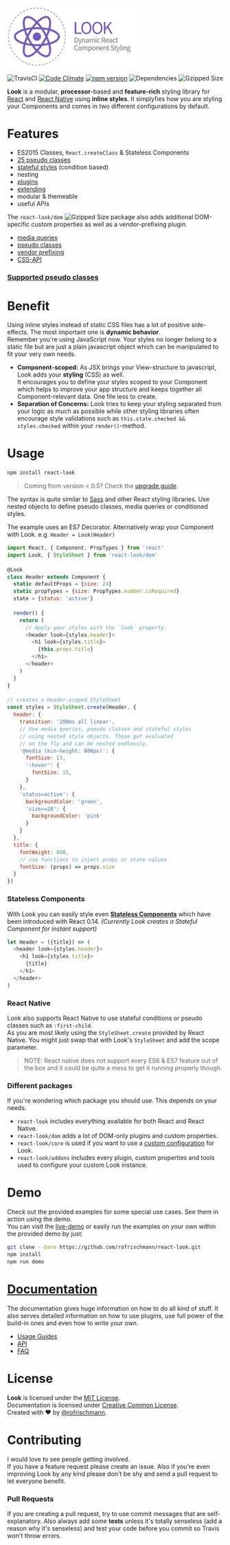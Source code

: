 <img src="docs/res/banner.png" width="300">

![TravisCI](https://travis-ci.org/rofrischmann/react-look.svg?branch=develop) [![Code Climate](https://codeclimate.com/github/rofrischmann/react-look/badges/gpa.svg)](https://codeclimate.com/github/rofrischmann/react-look)
[![npm version](https://badge.fury.io/js/react-look.svg)](http://badge.fury.io/js/react-look)
![Dependencies](https://david-dm.org/rofrischmann/react-look.svg)
![Gzipped Size](https://img.shields.io/badge/gzipped-~6k-blue.svg)

**Look** is a modular, **processor**-based and **feature-rich** styling library for [React](https://facebook.github.io/react/) and [React Native](https://github.com/facebook/react-native) using **inline styles**.
It simplyfies how you are styling your Components and comes in two different configurations by default.

# Features
- ES2015 Classes, `React.createClass` & Stateless Components
- [25 pseudo classes](docs/PseudoClasses.md)
- [stateful styles](docs/StatefulConditions.md) (condition based)
- nesting
- [plugins](docs/Plugins.md)
- [extending](#extending)
- modular & themeable
- useful APIs

The `react-look/dom` ![Gzipped Size](https://img.shields.io/badge/gzipped-~14k-blue.svg)  package also adds additional DOM-specific custom properties as well as a vendor-prefixing plugin.
- [media queries](docs/MediaQueries.md)
- [pseudo classes](docs/PseudoClasses.md)
- [vendor prefixing](docs/VendorPrefixes.md)
- [CSS-API](docs/api/StyleSheet.md)

### [Supported pseudo classes](docs/PseudoClasses.md#supportedpseudoclasses)
# Benefit
Using inline styles instead of static CSS files has a lot of positive side-effects. The most important one is **dynamic behavior**.<br>Remember you're using JavaScript now. Your styles no longer belong to a static file but are just a plain javascript object which can be manipulated to fit your very own needs.

* **Component-scoped:**
As JSX brings your View-structure to javascript, Look adds your **styling** (CSS) as well.<br>
It encourages you to define your styles scoped to your Component which helps to improve your app structure and keeps together all Component-relevant data. One file less to create.
* **Separation of Concerns:**
Look tries to keep your styling separated from your logic as much as possible while other styling libraries often encourage style validations such as `this.state.checked && styles.checked` within your `render()`-method.

# Usage
```sh
npm install react-look
```
> Coming from version < 0.5? Check the [upgrade guide](docs/guides/upgradeLook.md).

The syntax is quite similar to [Sass](http://sass-lang.com) and other React styling libraries. Use nested objects to define pseudo classes, media queries or conditioned styles. <br>

The example uses an ES7 Decorator. Alternatively wrap your Component with Look. e.g. `Header = Look(Header)`<br>

```javascript
import React, { Component, PropTypes } from 'react'
import Look, { StyleSheet } from 'react-look/dom'

@Look
class Header extends Component {
  static defaultProps = {size: 24}
  static propTypes = {size: PropTypes.number.isRequired}
  state = {status: 'active'}

  render() {
    return (
      // Apply your styles with the `look` property.
      <header look={styles.header}>
        <h1 look={styles.title}>
          {this.props.title}
        </h1>
      </header>
    )
  }
}

// creates a Header-scoped StyleSheet
const styles = StyleSheet.create(Header, {
  header: {
    transition: '200ms all linear',
    // Use media queries, pseudo classes and stateful styles
    // using nested style objects. Those get evaluated
    // on the fly and can be nested endlessly.
    '@media (min-height: 800px)': {
      fontSize: 13,
      ':hover': {    
        fontSize: 15,
      }
    },
    'status=active': {             
      backgroundColor: 'green',
      'size>=20': {            
        backgroundColor: 'pink'       
      }
    }
  },
  title: {
    fontWeight: 800,
    // use functions to inject props or state values
    fontSize: (props) => props.size
  }
})
```
### Stateless Components
With Look you can easily style even **[Stateless Components](http://facebook.github.io/react/blog/2015/09/10/react-v0.14-rc1.html#stateless-function-components)** which have been introduced with React 0.14. *(Currently Look creates a Stateful Component for instant support)*
```javascript
let Header = ({title}) => (
  <header look={styles.header}>
    <h1 look={styles.title}>
      {title}
    </h1>
  </header>
)
```
### React Native
Look also supports React Native to use stateful conditions or pseudo classes such as `:first-child`.<br>
As you are most likely using the `StyleSheet.create` provided by React Native. You might just swap that with Look's `StyleSheet` and add the scope parameter.<br>

> NOTE: React native does not support every ES6 & ES7 feature out of the box and it could be quite a mess to get it running properly though.

### Different packages
If you're wondering which package you should use. This depends on your needs.
* `react-look` includes everything available for both React and React Native.
* `react-look/dom` adds a lot of DOM-only plugins and custom properties.
* `react-look/core` is used if you want to use a [custom configuration](docs/guides/configureLook.md) for Look.
* `react-look/addons` includes every plugin, custom properties and tools used to configure your custom Look instance.

# Demo
Check out the provided examples for some special use cases. See them in action using the demo.<br>
You can visit the [live-demo](http://rofrischmann.de/react-look/) or  easily run the examples on your own within the provided demo by just:
```sh
git clone --bare https://github.com/rofrischmann/react-look.git
npm install
npm run demo
```

# [Documentation](docs/Docs.md#tableofcontents)
The documentation gives huge information on how to do all kind of stuff. It also serves detailed information on how to use plugins, use full power of the build-in ones and even how to write your own.<br>

* [Usage Guides](docs/guides/)
* [API](docs/api/)
* [FAQ](docs/FAQ.md)

# License
**Look** is licensed under the [MIT License](http://opensource.org/licenses/MIT).<br>
Documentation is licensed under [Creative Common License](http://creativecommons.org/licenses/by/4.0/).<br>
Created with ♥ by [@rofrischmann](http://rofrischmann.de).

# Contributing
I would love to see people getting involved.<br>
If you have a feature request please create an issue. Also if you're even improving Look by any kind please don't be shy and send a pull request to let everyone benefit.

### Pull Requests
If you are creating a pull request, try to use commit messages that are self-explanatory. Also always add some **tests** unless it's totally senseless (add a reason why it's senseless) and test your code before you commit so Travis won't throw errors.
